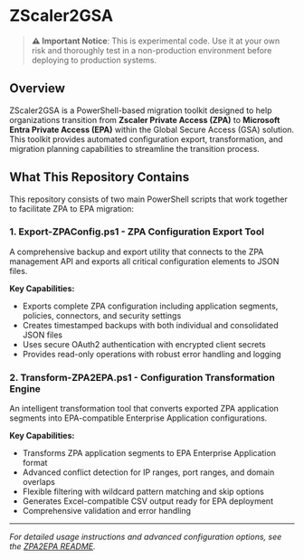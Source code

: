 # ZScaler2GSA

> **⚠️ Important Notice**: This is experimental code. Use it at your own risk and thoroughly test in a non-production environment before deploying to production systems.

## Overview

ZScaler2GSA is a PowerShell-based migration toolkit designed to help organizations transition from **Zscaler Private Access (ZPA)** to **Microsoft Entra Private Access (EPA)** within the Global Secure Access (GSA) solution. This toolkit provides automated configuration export, transformation, and migration planning capabilities to streamline the transition process.

## What This Repository Contains

This repository consists of two main PowerShell scripts that work together to facilitate ZPA to EPA migration:

### 1. **Export-ZPAConfig.ps1** - ZPA Configuration Export Tool

A comprehensive backup and export utility that connects to the ZPA management API and exports all critical configuration elements to JSON files.

**Key Capabilities:**

- Exports complete ZPA configuration including application segments, policies, connectors, and security settings
- Creates timestamped backups with both individual and consolidated JSON files  
- Uses secure OAuth2 authentication with encrypted client secrets
- Provides read-only operations with robust error handling and logging

### 2. **Transform-ZPA2EPA.ps1** - Configuration Transformation Engine

An intelligent transformation tool that converts exported ZPA application segments into EPA-compatible Enterprise Application configurations.

**Key Capabilities:**

- Transforms ZPA application segments to EPA Enterprise Application format
- Advanced conflict detection for IP ranges, port ranges, and domain overlaps
- Flexible filtering with wildcard pattern matching and skip options
- Generates Excel-compatible CSV output ready for EPA deployment
- Comprehensive validation and error handling

---

*For detailed usage instructions and advanced configuration options, see the [ZPA2EPA README](ZPA2EPA/README.md).*
